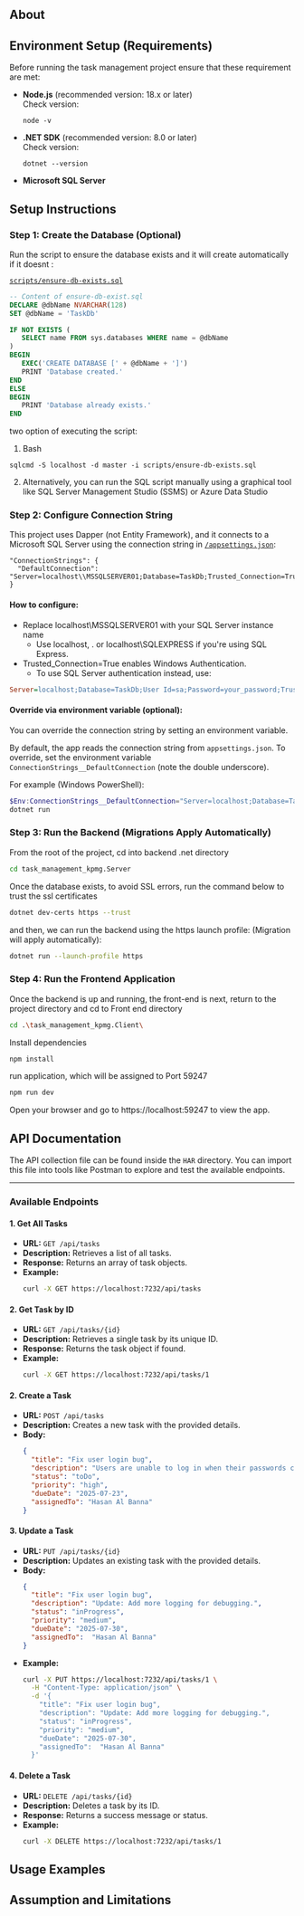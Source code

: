 
## About
## Environment Setup (Requirements)

Before running the task management project ensure that these requirement are met:
- **Node.js** (recommended version: 18.x or later)  
  Check version:  
    ```
    node -v
    ```

- **.NET SDK** (recommended version: 8.0 or later)  
  Check version:  
    ```
    dotnet --version
    ```

- **Microsoft SQL Server**


## Setup Instructions
### Step 1: Create the Database (Optional)
Run the script to ensure the database exists and it will create automatically if it doesnt :

 [`scripts/ensure-db-exists.sql`](task_management_kpmg.Server/Scripts/ensure-db-exists.sql)

 ```sql
 -- Content of ensure-db-exist.sql
DECLARE @dbName NVARCHAR(128)
SET @dbName = 'TaskDb'

IF NOT EXISTS (
    SELECT name FROM sys.databases WHERE name = @dbName
)
BEGIN
    EXEC('CREATE DATABASE [' + @dbName + ']')
    PRINT 'Database created.'
END
ELSE
BEGIN
    PRINT 'Database already exists.'
END
```

two option of executing the script:

1. Bash

```
sqlcmd -S localhost -d master -i scripts/ensure-db-exists.sql
```

2. Alternatively, you can run the SQL script manually using a graphical tool like SQL Server Management Studio (SSMS) or Azure Data Studio

### Step 2: Configure Connection String
This project uses Dapper (not Entity Framework), and it connects to a Microsoft SQL Server using the connection string in [`/appsettings.json`](task_management_kpmg.Server/appsettings.json):

```
"ConnectionStrings": {
  "DefaultConnection": "Server=localhost\\MSSQLSERVER01;Database=TaskDb;Trusted_Connection=True;TrustServerCertificate=True;"
}

```

#### How to configure:
- Replace localhost\\MSSQLSERVER01 with your SQL Server instance name
    - Use localhost, . or localhost\\SQLEXPRESS if you're using SQL Express.
- Trusted_Connection=True enables Windows Authentication.
    - To use SQL Server authentication instead, use:
```ini
Server=localhost;Database=TaskDb;User Id=sa;Password=your_password;TrustServerCertificate=True;
```

#### Override via environment variable (optional):

You can override the connection string by setting an environment variable.

By default, the app reads the connection string from `appsettings.json`. To override, set the environment variable `ConnectionStrings__DefaultConnection` (note the double underscore).

For example (Windows PowerShell):

```powershell
$Env:ConnectionStrings__DefaultConnection="Server=localhost;Database=TaskDb;Trusted_Connection=True;"
dotnet run
```


### Step 3: Run the Backend (Migrations Apply Automatically)


From the root of the project, cd into backend .net directory

```bash
cd task_management_kpmg.Server
```

Once the database exists, to avoid SSL errors, run the command below to trust the ssl certificates


```bash
dotnet dev-certs https --trust
```

and then, we can run the backend using the https launch profile: (Migration will apply automatically):

```bash
dotnet run --launch-profile https
```

### Step 4: Run the Frontend Application
Once the backend is up and running, the front-end is next, return to the project directory and cd to Front end directory


```bash
cd .\task_management_kpmg.Client\
```

Install dependencies 

```bash
npm install 
```

run application, which will be assigned to Port 59247
```bash
npm run dev
```

Open your browser and go to https://localhost:59247 to view the app.



## API Documentation

The API collection file can be found inside the `HAR` directory. You can import this file into tools like Postman to explore and test the available endpoints.

---

### Available Endpoints

#### 1. Get All Tasks
- **URL:** `GET /api/tasks`
- **Description:** Retrieves a list of all tasks.
- **Response:** Returns an array of task objects.
- **Example:**
  ```bash
  curl -X GET https://localhost:7232/api/tasks
  ```

#### 2. Get Task by ID
- **URL:** `GET /api/tasks/{id}`
- **Description:** Retrieves a single task by its unique ID.
- **Response:** Returns the task object if found.
- **Example:**
  ```bash
  curl -X GET https://localhost:7232/api/tasks/1
  ```

#### 2. Create a Task
- **URL:** `POST /api/tasks`
- **Description:** Creates a new task with the provided details.
- **Body:**
  ```json
  {
    "title": "Fix user login bug",
    "description": "Users are unable to log in when their passwords contain special characters...",
    "status": "toDo",
    "priority": "high",
    "dueDate": "2025-07-23",
    "assignedTo": "Hasan Al Banna"
  }
  ```

#### 3. Update a Task
- **URL:** `PUT /api/tasks/{id}`
- **Description:** Updates an existing task with the provided details.
- **Body:**
  ```json
  {
    "title": "Fix user login bug",
    "description": "Update: Add more logging for debugging.",
    "status": "inProgress",
    "priority": "medium",
    "dueDate": "2025-07-30",
    "assignedTo":  "Hasan Al Banna"
  }
  ```
- **Example:**
  ```bash
  curl -X PUT https://localhost:7232/api/tasks/1 \
    -H "Content-Type: application/json" \
    -d '{
      "title": "Fix user login bug",
      "description": "Update: Add more logging for debugging.",
      "status": "inProgress",
      "priority": "medium",
      "dueDate": "2025-07-30",
      "assignedTo":  "Hasan Al Banna"
    }'
  ```

#### 4. Delete a Task
- **URL:** `DELETE /api/tasks/{id}`
- **Description:** Deletes a task by its ID.
- **Response:** Returns a success message or status.
- **Example:**
  ```bash
  curl -X DELETE https://localhost:7232/api/tasks/1
  ```

## Usage Examples
## Assumption and Limitations

